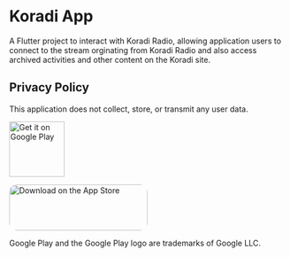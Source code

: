 # Koradi App

A Flutter project to interact with Koradi Radio, allowing application users to connect to the stream orginating from Koradi Radio and also access archived activities and other content on the Koradi site. 

## Privacy Policy
This application does not collect, store, or transmit any user data. 

<a href='https://play.google.com/store/apps/details?id=com.koradi.radio&pcampaignid=pcampaignidMKT-Other-global-all-co-prtnr-py-PartBadge-Mar2515-1'><img alt='Get it on Google Play' src='https://play.google.com/intl/en_us/badges/static/images/badges/en_badge_web_generic.png' height="100"/></a>

<a href="https://apps.apple.com/us/app/koradi-app/id1606623606?itsct=apps_box_badge&amp;itscg=30200" style="display: inline-block; overflow: hidden; border-radius: 13px; width: 250px; height: 83px;"><img src="https://tools.applemediaservices.com/api/badges/download-on-the-app-store/black/en-us?size=250x83&amp;releaseDate=1645142400&h=652fffa4f11b0f00c251d54e870e69a3" alt="Download on the App Store" style="border-radius: 13px; width: 250px; height: 83px;"></a>


Google Play and the Google Play logo are trademarks of Google LLC.
